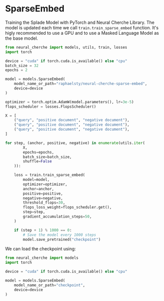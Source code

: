 # SparseEmbed

Training the Splade Model with PyTorch and Neural Cherche Library. The model is updated
each time we call `train.train_sparse_embed` function. It's higly recommended to use a GPU
and to use a Masked Language Model as the base model.

```python
from neural_cherche import models, utils, train, losses
import torch

device = "cuda" if torch.cuda.is_available() else "cpu"
batch_size = 32
epochs = 2

model = models.SparseEmbed(
    model_name_or_path="raphaelsty/neural-cherche-sparse-embed",
    device=device
)

optimizer = torch.optim.AdamW(model.parameters(), lr=3e-5)
flops_scheduler = losses.FlopsScheduler()

X = [
    ("query", "positive document", "negative document"),
    ("query", "positive document", "negative document"),
    ("query", "positive document", "negative document"),
]

for step, (anchor, positive, negative) in enumerate(utils.iter(
        X,
        epochs=epochs,
        batch_size=batch_size,
        shuffle=False
    )):

    loss = train.train_sparse_embed(
        model=model,
        optimizer=optimizer,
        anchor=anchor,
        positive=positive,
        negative=negative,
        threshold_flops=30,
        flops_loss_weight=flops_scheduler.get(),
        step=step,
        gradient_accumulation_steps=50,
    )

    if (step + 1) % 1000 == 0:
        # Save the model every 1000 steps
        model.save_pretrained("checkpoint")
```

We can load the checkpoint using:

```python
from neural_cherche import models
import torch

device = "cuda" if torch.cuda.is_available() else "cpu"

model = models.SparseEmbed(
    model_name_or_path="checkpoint",
    device=device
)
```